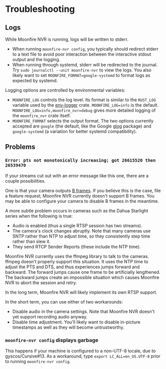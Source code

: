 # Troubleshooting

## Logs

While Moonfire NVR is running, logs will be written to stderr.

   * When running `moonfire-nvr config`, you typically should redirect stderr
     to a text file to avoid poor interaction between the interactive stdout
     output and the logging.
   * When running through systemd, stderr will be redirected to the journal.
     Try `sudo journalctl --unit moonfire-nvr` to view the logs. You also
     likely want to set `MOONFIRE_FORMAT=google-systemd` to format logs as
     expected by systemd.

Logging options are controlled by environmental variables:

   * `MOONFIRE_LOG` controls the log level. Its format is similar to the
     `RUST_LOG` variable used by the
     [env-logger](http://rust-lang-nursery.github.io/log/env_logger/) crate.
     `MOONFIRE_LOG=info` is the default.
     `MOONFIRE_LOG=info,moonfire_nvr=debug` gives more detailed logging of the
     `moonfire_nvr` crate itself.
   * `MOONFIRE_FORMAT` selects the output format. The two options currently
     accepted are `google` (the default, like the Google
     [glog](https://github.com/google/glog) package) and `google-systemd` (a
     variation for better systemd compatibility).

## Problems

### `Error: pts not monotonically increasing; got 26615520 then 26539470`

If your streams cut out with an error message like this one, there are a
couple possibilities.

One is that your camera outputs [B
frames](https://en.wikipedia.org/wiki/Video_compression_picture_types#Bi-directional_predicted_.28B.29_frames.2Fslices_.28macroblocks.29).
If you believe this is the case, file a feature request; Moonfire NVR
currently doesn't support B frames. You may be able to configure your camera
to disable B frames in the meantime.

A more subtle problem occurs in cameras such as the Dahua Starlight series
when the following is true:

   * Audio is enabled (thus a single RTSP session has two streams).
   * The camera's clock changes abruptly. Note that many cameras use SNTP
     rather than NTP to adjust time, so they consistently step time rather
     than slew it.
   * They send RTCP Sender Reports (these include the NTP time).

Moonfire NVR currently uses the ffmpeg library to talk to the cameras. ffmpeg
doesn't properly support this situation. It uses the NTP time to adjust the
PTS and DTS, and thus experiences jumps forward and backward. The forward
jumps cause one frame to be artificially lengthened. The backward jumps create
an impossible situation which causes Moonfire NVR to abort the session and
retry.

In the long term, Moonfire NVR will likely implement its own RTSP support.

In the short term, you can use either of two workarounds:

   * Disable audio in the camera settings. Note that Moonfire NVR doesn't
     yet support recording audio anyway.
   * Disable time adjustment. You'll likely want to disable in-picture
     timestamps as well as they will become untrustworthy.

### `moonfire-nvr config` displays garbage

This happens if your machine is configured to a non-UTF-8 locale, due to
gyscos/Cursive#13. As a workaround, type `export LC_ALL=en_US.UTF-8` prior to
running `moonfire-nvr config`.
